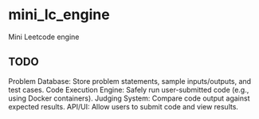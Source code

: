 # mini_lc_engine
Mini Leetcode engine

## TODO
Problem Database: Store problem statements, sample inputs/outputs, and test cases.
Code Execution Engine: Safely run user-submitted code (e.g., using Docker containers).
Judging System: Compare code output against expected results.
API/UI: Allow users to submit code and view results.
